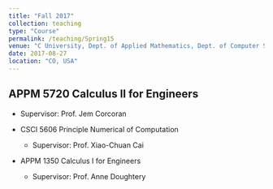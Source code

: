 ```yaml
---
title: "Fall 2017"
collection: teaching
type: "Course"
permalink: /teaching/Spring15
venue: "C University, Dept. of Applied Mathematics, Dept. of Computer Science"
date: 2017-08-27
location: "CO, USA"
---
```


 APPM 5720 Calculus II for Engineers
------
  * Supervisor: Prof. Jem Corcoran

* CSCI 5606 Principle Numerical of Computation
  * Supervisor: Prof. Xiao-Chuan Cai

* APPM 1350 Calculus I for Engineers
  * Supervisor: Prof. Anne Doughtery


